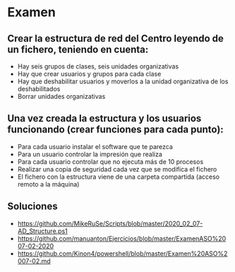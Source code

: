 # Examen

## Crear la estructura de red del Centro leyendo de un fichero, teniendo en cuenta:
- Hay seis grupos de clases, seis unidades organizativas
- Hay que crear usuarios y grupos para cada clase
- Hay que deshabilitar usuarios y moverlos a la unidad organizativa de los deshabilitados
- Borrar unidades organizativas

## Una vez creada la estructura y los usuarios funcionando (crear funciones para cada punto):
- Para cada usuario instalar el software que te parezca
- Para un usuario controlar la impresión que realiza
- Para cada usuario controlar que no ejecuta más de 10 procesos
- Realizar una copia de seguridad cada vez que se modifica el fichero
- El fichero con la estructura viene de una carpeta compartida (acceso remoto a la máquina)

## Soluciones
* https://github.com/MikeRuSe/Scripts/blob/master/2020_02_07-AD_Structure.ps1
* https://github.com/manuanton/Ejercicios/blob/master/ExamenASO%2007-02-2020
* https://github.com/Kinon4/powershell/blob/master/Examen%20ASO%2007-02.md
